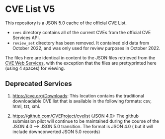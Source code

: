 # CVE List V5

This repository is a JSON 5.0 cache of the official CVE List.

- `cves` directory contains all of the current CVEs from the official CVE Services API.
- `review_set` directory has been removed. It contained old data from October 2022, and was only used for review purposes in October 2022.

The files here are identical in content to the JSON files retrieved from the [CVE Web Services](https://www.cve.org), with the exception that the files are prettyprinted here (using 4 spaces) for viewing.

## Deprecated Services

1. https://cve.org/Downloads: This location contains the traditional downloadable CVE list that is available in the following formats: csv, html, tzt, xml.

2. https://github.com/CVEProject/cvelist (JSON 4.0): The github submission pilot will continue to be maintained during the course of the JSON 4.0 --> JSON 5.0 transition. The format is JSON 4.0 ( but it will include downconverted JSON 5.0 records)
